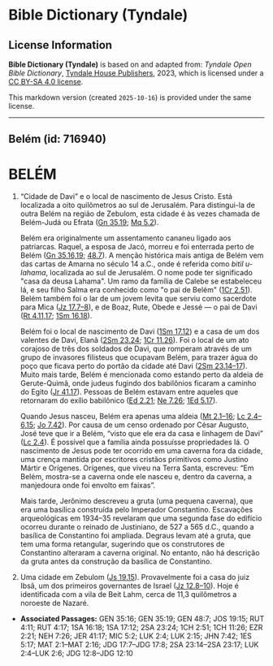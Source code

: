 # Bible Dictionary (Tyndale)

## License Information

**Bible Dictionary (Tyndale)** is based on and adapted from: _Tyndale Open Bible Dictionary_, [Tyndale House Publishers](https://tyndaleopenresources.com/), 2023, which is licensed under a [CC BY-SA 4.0 license](https://creativecommons.org/licenses/by-sa/4.0/legalcode.en).

This markdown version (created `2025-10-16`) is provided under the same license.



--------------------------------

## Belém (id: 716940)

BELÉM
=====

1. “Cidade de Davi” e o local de nascimento de Jesus Cristo. Está localizada a oito quilômetros ao sul de Jerusalém. Para distingui\-la de outra Belém na região de Zebulom, esta cidade é às vezes chamada de Belém\-Judá ou Efrata ([Gn 35\.19](https://ref.ly/Gen35:19); [Mq 5\.2](https://ref.ly/Mic5:2)).

    Belém era originalmente um assentamento cananeu ligado aos patriarcas. Raquel, a esposa de Jacó, morreu e foi enterrada perto de Belém ([Gn 35\.16,19](https://ref.ly/Gen35:16,Gen35:19); [48\.7](https://ref.ly/Gen48:7)). A menção histórica mais antiga de Belém vem das cartas de Amarna no século 14 a.C., onde é referida como *bitil u\-lahama*, localizada ao sul de Jerusalém. O nome pode ter significado "casa da deusa Lahama". Um ramo da família de Calebe se estabeleceu lá, e seu filho Salma era conhecido como "o pai de Belém" ([1Cr 2\.51](https://ref.ly/1Chr2:51)). Belém também foi o lar de um jovem levita que serviu como sacerdote para Mica ([Jz 17\.7–8](https://ref.ly/Judg17:7-Judg17:8)), e de Boaz, Rute, Obede e Jessé — o pai de Davi ([Rt 4\.11,17](https://ref.ly/Ruth4:11,Ruth4:17); [1Sm 16\.18](https://ref.ly/1Sam16:18)).

    Belém foi o local de nascimento de Davi ([1Sm 17\.12](https://ref.ly/1Sam17:12)) e a casa de um dos valentes de Davi, Elanã ([2Sm 23\.24](https://ref.ly/2Sam23:24); [1Cr 11\.26](https://ref.ly/1Chr11:26)). Foi o local de um ato corajoso de três dos soldados de Davi, que romperam através de um grupo de invasores filisteus que ocupavam Belém, para trazer água do poço que ficava perto do portão da cidade até Davi ([2Sm 23\.14–17](https://ref.ly/2Sam23:14-2Sam23:17)). Muito mais tarde, Belém é mencionada como estando perto da aldeia de Gerute\-Quimã, onde judeus fugindo dos babilônios ficaram a caminho do Egito ([Jr 41\.17](https://ref.ly/Jer41:17)). Pessoas de Belém estavam entre aqueles que retornaram do exílio babilônico ([Ed 2\.21](https://ref.ly/Ezra2:21); [Ne 7\.26](https://ref.ly/Neh7:26); [1Ed 5\.17](https://ref.ly/1Esd5:17)).

    Quando Jesus nasceu, Belém era apenas uma aldeia ([Mt 2\.1–16](https://ref.ly/Matt2:1-Matt2:16); [Lc 2\.4](https://ref.ly/Luke2:4-Luke2:6,Luke2:15)[–](https://ref.ly/Luke2:4-Luke2:6)[6,15](https://ref.ly/Luke2:4-Luke2:6,Luke2:15); [Jo 7\.42](https://ref.ly/John7:42)). Por causa de um censo ordenado por César Augusto, José teve que ir a Belém, “visto que ele era da casa e linhagem de Davi” ([Lc 2\.4](https://ref.ly/Luke2:4)). É possível que a família ainda possuísse propriedades lá. O nascimento de Jesus pode ter ocorrido em uma caverna fora da cidade, uma crença mantida por escritores cristãos primitivos como Justino Mártir e Orígenes. Orígenes, que viveu na Terra Santa, escreveu: “Em Belém, mostra\-se a caverna onde ele nasceu e, dentro da caverna, a manjedoura onde foi envolto em faixas”.

    Mais tarde, Jerônimo descreveu a gruta (uma pequena caverna), que era uma basílica construída pelo Imperador Constantino. Escavações arqueológicas em 1934–35 revelaram que uma segunda fase do edifício ocorreu durante o reinado de Justiniano, de 527 a 565 d.C., quando a basílica de Constantino foi ampliada. Degraus levam até a gruta, que tem uma forma retangular, sugerindo que os construtores de Constantino alteraram a caverna original. No entanto, não há descrição da gruta antes da construção da basílica de Constantino.

2. Uma cidade em Zebulom ([Js 19\.15](https://ref.ly/Josh19:15)). Provavelmente foi a casa do juiz Ibsã, um dos primeiros governantes de Israel ([Jz 12\.8–10](https://ref.ly/Judg12:8-Judg12:10)). Hoje é identificada com a vila de Beit Lahm, cerca de 11,3 quilômetros a noroeste de Nazaré.

* **Associated Passages:** GEN 35:16; GEN 35:19; GEN 48:7; JOS 19:15; RUT 4:11; RUT 4:17; 1SA 16:18; 1SA 17:12; 2SA 23:24; 1CH 2:51; 1CH 11:26; EZR 2:21; NEH 7:26; JER 41:17; MIC 5:2; LUK 2:4; LUK 2:15; JHN 7:42; 1ES 5:17; MAT 2:1–MAT 2:16; JDG 17:7–JDG 17:8; 2SA 23:14–2SA 23:17; LUK 2:4–LUK 2:6; JDG 12:8–JDG 12:10

